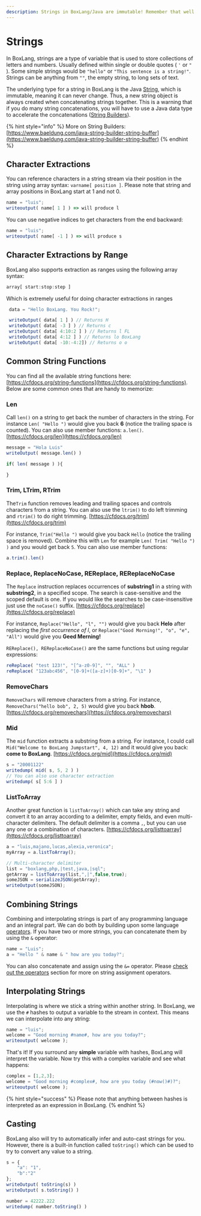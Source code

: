 ```yaml
---
description: Strings in BoxLang/Java are immutable! Remember that well!
---
```


# Strings

In BoxLang, strings are a type of variable that is used to store collections of letters and numbers. Usually defined within single or double quotes ( `'` or `"` ). Some simple strings would be `"hello"` or `"This sentence is a string!"`. Strings can be anything from `""`, the empty string, to long sets of text.

The underlying type for a string in BoxLang is the Java [String](https://docs.oracle.com/en/java/javase/11/docs/api/java.base/java/lang/String.html), which is immutable, meaning it can never change. Thus, a new string object is always created when concatenating strings together. This is a warning that if you do many string concatenations, you will have to use a Java data type to accelerate the concatenations ([String Builders](https://www.baeldung.com/java-string-builder-string-buffer)).

{% hint style="info" %}
More on String Builders: [https://www.baeldung.com/java-string-builder-string-buffer](https://www.baeldung.com/java-string-builder-string-buffer)
{% endhint %}

## Character Extractions

You can reference characters in a string stream via their position in the string using array syntax: `varname[ position ]`. Please note that string and array positions in BoxLang start at 1 and not 0.

```javascript
name = "luis";
writeoutput( name[ 1 ] ) => will produce l
```

You can use negative indices to get characters from the end backward:

```javascript
name = "luis";
writeoutput( name[ -1 ] ) => will produce s
```

## Character Extractions by Range

BoxLang also supports extraction as ranges using the following array syntax:

```javascript
array[ start:stop:step ]
```

Which is extremely useful for doing character extractions in ranges

```javascript
 data = "Hello BoxLang. You Rock!";

 writeOutput( data[ 1 ] ) // Returns H
 writeOutput( data[ -3 ] ) // Returns c
 writeOutput( data[ 4:10:2 ] ) // Returns l FL
 writeOutput( data[ 4:12 ] ) // Returns lo BoxLang
 writeOutput( data[ -10:-4:2]) // Returns o o
```

## Common String Functions

You can find all the available string functions here: [https://cfdocs.org/string-functions](https://cfdocs.org/string-functions). Below are some common ones that are handy to memorize:

### Len

Call `len()` on a string to get back the number of characters in the string. For instance `Len( "Hello ")` would give you back **6** (notice the trailing space is counted). You can also use member functions: `a.len()`. [https://cfdocs.org/len](https://cfdocs.org/len)

```javascript
message = "Hola Luis"
writeOutput( message.len() )

if( len( message ) ){

}
```

### Trim, LTrim, RTrim

The`Trim` function removes leading and trailing spaces and controls characters from a string. You can also use the `ltrim()` to do left trimming and `rtrim()` to do right trimming. [https://cfdocs.org/trim](https://cfdocs.org/trim)

For instance, `Trim("Hello ")` would give you back `Hello` (notice the trailing space is removed). Combine this with `Len` for example `Len( Trim( "Hello ") )` and you would get back `5`. You can also use member functions:

```javascript
a.trim().len()
```

### Replace, ReplaceNoCase, REReplace, REReplaceNoCase

The `Replace` instruction replaces occurrences of **substring1** in a string with **substring2**, in a specified scope. The search is case-sensitive and the scoped default is one. If you would like the searches to be case-insensitive just use the `noCase()` suffix. [https://cfdocs.org/replace](https://cfdocs.org/replace)

For instance, `Replace("Hello", "l", "")` would give you back **Helo** after replacing the _first occurrence of l_, or `Replace("Good Morning!", "o", "e", "All")` would give you **Geed Merning!**

`REReplace(), REReplaceNoCase()` are the same functions but using regular expressions:

```javascript
reReplace( "test 123!", "[^a-z0-9]", "", "ALL" )
reReplace( "123abc456", "[0-9]+([a-z]+)[0-9]+", "\1" )
```

### RemoveChars

`RemoveChars` will remove characters from a string. For instance, `RemoveChars("hello bob", 2, 5)` would give you back **hbob**. [https://cfdocs.org/removechars](https://cfdocs.org/removechars)

### Mid

The `mid` function extracts a substring from a string. For instance, I could call `Mid("Welcome to BoxLang Jumpstart", 4, 12)` and it would give you back: **come to BoxLang**. [https://cfdocs.org/mid](https://cfdocs.org/mid)

```javascript
s = "20001122"
writedump( mid( s, 5, 2 ) )
// You can also use character extraction
writedump( s[ 5:6 ] )
```

### ListToArray

Another great function is `listToArray()` which can take any string and convert it to an array according to a delimiter, empty fields, and even multi-character delimiters. The default delimiter is a comma `,`, but you can use any one or a combination of characters. [https://cfdocs.org/listtoarray](https://cfdocs.org/listtoarray)

```javascript
a = "luis,majano,lucas,alexia,veronica";
myArray = a.listToArray();

// Multi-character delimiter
list = "boxlang,php,|test,java,|sql";
getArray = listToArray(list,",|",false,true);
someJSON = serializeJSON(getArray);
writeOutput(someJSON);
```

## Combining Strings

Combining and interpolating strings is part of any programming language and an integral part. We can do both by building upon some language [operators](operators.md). If you have two or more strings, you can concatenate them by using the `&` operator:

```javascript
name = "Luis";
a = "Hello " & name & " how are you today?";
```

You can also concatenate and assign using the `&=` operator. Please [check out the operators](operators.md#assignment-operators) section for more on string assignment operators.

## Interpolating Strings

Interpolating is where we stick a string within another string. In BoxLang, we use the `#` hashes to output a variable to the stream in context. This means we can interpolate into any string:

```javascript
name = "luis";
welcome = "Good morning #name#, how are you today?";
writeoutput( welcome );
```

That's it! If you surround any **simple** variable with hashes, BoxLang will interpret the variable. Now try this with a complex variable and see what happens:

```javascript
complex = [1,2,3];
welcome = "Good morning #complex#, how are you today (#now()#)?";
writeoutput( welcome );
```

{% hint style="success" %}
Please note that anything between hashes is interpreted as an expression in BoxLang.
{% endhint %}

## Casting

BoxLang also will try to automatically infer and auto-cast strings for you. However, there is a built-in function called `toString()` which can be used to try to convert any value to a string.

```javascript
s = {
    "a": "1",
    "b":"2"
};
writeOutput( toString(s) )
writeOutput( s.toString() )

number = 42222.222
writedump( number.toString() )
```
